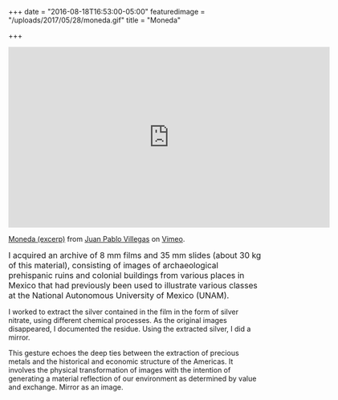 +++
date = "2016-08-18T16:53:00-05:00"
featuredimage = "/uploads/2017/05/28/moneda.gif"
title = "Moneda"

+++


<iframe src="https://player.vimeo.com/video/202057288" width="640" height="360" frameborder="0" webkitallowfullscreen mozallowfullscreen allowfullscreen></iframe>

<p><a href="https://vimeo.com/202057288">Moneda (excerp)</a> from <a href="https://vimeo.com/juanpablovillegas">Juan Pablo Villegas</a> on <a href="https://vimeo.com">Vimeo</a>.</p>

<span style="font-size: 1rem;">I acquired an archive of 8 mm films and 35 mm slides (about 30 kg of this material), consisting of images of archaeological prehispanic ruins and colonial buildings from various places in Mexico that had previously been used to illustrate various classes at the National Autonomous University of Mexico (UNAM).</span>

I worked to extract the silver contained in the film in the form of silver nitrate, using different chemical processes. As the original images disappeared, I documented the residue. Using the extracted silver, I did a mirror.

This gesture echoes the deep ties between the extraction of precious metals and the historical and economic structure of the Americas. It involves the physical transformation of images with the intention of generating a material reflection of our environment as determined by value and exchange. Mirror as an image.

